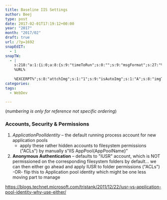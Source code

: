 ```yaml
---
title: Baseline IIS Settings
author: Beej
type: post
date: 2017-02-01T17:19:12+00:00
year: "2017"
month: "2017/02"
draft: true
url: /?p=1692
snapEdIT:
  - 1
snapTW:
  - |
    s:218:"a:1:{i:0;a:8:{s:9:"timeToRun";s:0:"";s:9:"msgFormat";s:27:"%TITLE%
    %URL%
    
    %EXCERPT%";s:8:"attchImg";s:1:"1";s:9:"isAutoImg";s:1:"A";s:8:"imgToUse";s:0:"";s:9:"isAutoURL";s:1:"A";s:8:"urlToUse";s:0:"";s:2:"do";i:0;}}";
categories:
tags:
  - WebDev

---
```

(_numbering is only for reference not specific ordering_)

### Accounts, Security & Permissions

  1. _ApplicationPoolIdentity_ &#8211; the default running process account for new application pools 
      * apply these rather hidden accounts to filesystem permissions ("ACLs") by manually s"IIS AppPool&#123;AppPoolName}"
  2. **Anonymous Authentication** &#8211; defaults to "IUSR" account, which is NOT permissioned on the corresponding filesystem folders by default... we can then either go ahead and apply IUSR to folder permissions ("ACLs") -OR- flip this to Application pool identity which might be one less moving part to manage 

https://blogs.technet.microsoft.com/tristank/2011/12/22/iusr-vs-application-pool-identity-why-use-either/